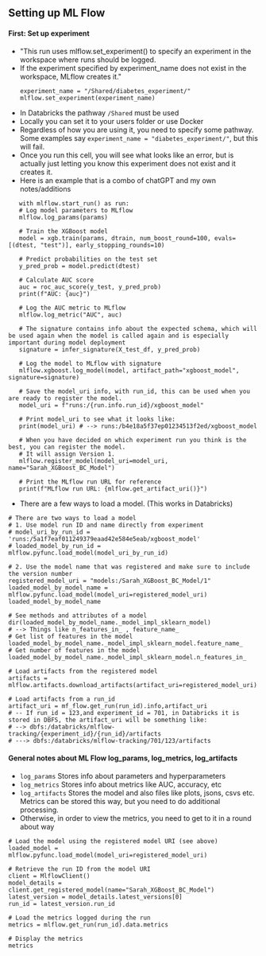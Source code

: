 ## Setting up ML Flow

#### First: Set up experiment
- "This run uses mlflow.set_experiment() to specify an experiment in the workspace where runs should be logged. 
- If the experiment specified by experiment_name does not exist in the workspace, MLflow creates it."
  ```
  experiment_name = "/Shared/diabetes_experiment/"
  mlflow.set_experiment(experiment_name)
  ```
- In Databricks the pathway ```/Shared``` must be used
- Locally you can set it to your users folder or use Docker
- Regardless of how you are using it, you need to specify some pathway. Some examples say ```experiment_name = "diabetes_experiment/"```, but this will fail.
- Once you run this cell, you will see what looks like an error, but is actually just letting you know this experiment does not exist and it creates it.
- Here is an example that is a combo of chatGPT and my own notes/additions
  
 ```
    with mlflow.start_run() as run:
    # Log model parameters to MLflow
    mlflow.log_params(params)

    # Train the XGBoost model
    model = xgb.train(params, dtrain, num_boost_round=100, evals=[(dtest, "test")], early_stopping_rounds=10)

    # Predict probabilities on the test set
    y_pred_prob = model.predict(dtest)

    # Calculate AUC score
    auc = roc_auc_score(y_test, y_pred_prob)
    print(f"AUC: {auc}")

    # Log the AUC metric to MLflow
    mlflow.log_metric("AUC", auc)

    # The signature contains info about the expected schema, which will be used again when the model is called again and is especially important during model deployment
    signature = infer_signature(X_test_df, y_pred_prob)

    # Log the model to MLflow with signature
    mlflow.xgboost.log_model(model, artifact_path="xgboost_model", signature=signature)

    # Save the model_uri info, with run_id, this can be used when you are ready to register the model.
    model_uri = f"runs:/{run.info.run_id}/xgboost_model"

    # Print model_uri to see what it looks like:
    print(model_uri) # --> runs:/b4e18a5f37ep01234513f2ed/xgboost_model

    # When you have decided on which experiment run you think is the best, you can register the model.
    # It will assign Version 1. 
    mlflow.register_model(model_uri=model_uri, name="Sarah_XGBoost_BC_Model")

    # Print the MLflow run URL for reference
    print(f"MLflow run URL: {mlflow.get_artifact_uri()}")
```
- There are a few ways to load a model. (This works in Databricks)
```
# There are two ways to load a model
# 1. Use model run ID and name directly from experiment
# model_uri_by_run_id = 'runs:/5a1f7eaf011249379eaad42e584e5eab/xgboost_model'
# loaded_model_by_run_id = mlflow.pyfunc.load_model(model_uri_by_run_id)

# 2. Use the model name that was registered and make sure to include the version number
registered_model_uri = "models:/Sarah_XGBoost_BC_Model/1"
loaded_model_by_model_name = mlflow.pyfunc.load_model(model_uri=registered_model_uri)
loaded_model_by_model_name

# See methods and attributes of a model
dir(loaded_model_by_model_name._model_impl_sklearn_model)
# --> Things like n_features_in_ , feature_name_
# Get list of features in the model
loaded_model_by_model_name._model_impl_sklearn_model.feature_name_
# Get number of features in the model
loaded_model_by_model_name._model_impl_sklearn_model.n_features_in_

# Load artifacts from the registered model
artifacts = mlflow.artifacts.download_artifacts(artifact_uri=registered_model_uri)

# Load artifacts from a run_id
artifact_uri = mf_flow.get_run(run_id).info,artifact_uri
# -- If run_id = 123,and experiment_id = 701, in Databricks it is stored in DBFS, the artifact_uri will be something like:
# --> dbfs:/databricks/mlflow-tracking/{experiment_id}/{run_id}/artifacts
# ---> dbfs:/databricks/mlflow-tracking/701/123/artifacts

```

#### General notes about ML Flow log_params, log_metrics, log_artifacts
- ```log_params``` Stores info about parameters and hyperparameters
- ```log_metrics``` Stores info about metrics like AUC, accuracy, etc
-  ```log_artifacts``` Stores the model and also files like plots, jsons, csvs etc. Metrics can be stored this way, but you need to do additional processing.
-  Otherwise, in order to view the metrics, you need to get to it in a round about way
  ```
# Load the model using the registered model URI (see above)
loaded_model = mlflow.pyfunc.load_model(model_uri=registered_model_uri)

# Retrieve the run ID from the model URI
client = MlflowClient()
model_details = client.get_registered_model(name="Sarah_XGBoost_BC_Model")
latest_version = model_details.latest_versions[0]
run_id = latest_version.run_id

# Load the metrics logged during the run
metrics = mlflow.get_run(run_id).data.metrics

# Display the metrics
metrics
```
